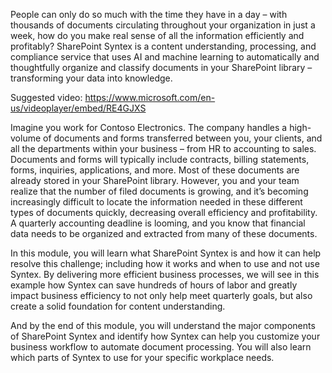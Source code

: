 People can only do so much with the time they have in a day – with thousands of documents circulating throughout your organization in just a week, how do you make real sense of all the information efficiently and profitably? SharePoint Syntex is a content understanding, processing, and compliance service that uses AI and machine learning to automatically and thoughtfully organize and classify documents in your SharePoint library – transforming your data into knowledge. 

Suggested video: https://www.microsoft.com/en-us/videoplayer/embed/RE4GJXS  

Imagine you work for Contoso Electronics. The company handles a high-volume of documents and forms transferred between you, your clients, and all the departments within your business – from HR to accounting to sales. Documents and forms will typically include contracts, billing statements, forms, inquiries, applications, and more. Most of these documents are already stored in your SharePoint library. However, you and your team realize that the number of filed documents is growing, and it’s becoming increasingly difficult to locate the information needed in these different types of documents quickly, decreasing overall efficiency and profitability. A quarterly accounting deadline is looming, and you know that financial data needs to be organized and extracted from many of these documents.

In this module, you will learn what SharePoint Syntex is and how it can help resolve this challenge; including how it works and when to use and not use Syntex. By delivering more efficient business processes, we will see in this example how Syntex can save hundreds of hours of labor and greatly impact business efficiency to not only help meet quarterly goals, but also create a solid foundation for content understanding.

And by the end of this module, you will understand the major components of SharePoint Syntex and identify how Syntex can help you customize your business workflow to automate document processing. You will also learn which parts of Syntex to use for your specific workplace needs.
